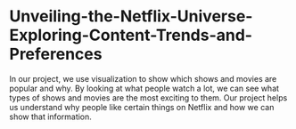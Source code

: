 # Unveiling-the-Netflix-Universe-Exploring-Content-Trends-and-Preferences
In our project, we use visualization to show which shows and movies are popular and why. By looking at what people watch a lot, we can see what types of shows and movies are the most exciting to them. Our project helps us understand why people like certain things on Netflix and how we can show that information.
